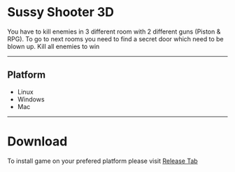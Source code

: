 # Sussy Shooter 3D

You have to kill enemies in 3 different room with 2 different guns (Piston & RPG). To go to next rooms you need to find a secret door which need to be blown up. Kill all enemies to win

---

## Platform
- Linux
- Windows
- Mac

---

# Download
To install game on your prefered platform please visit [Release Tab](Sussy-Shooter-3D/release)
